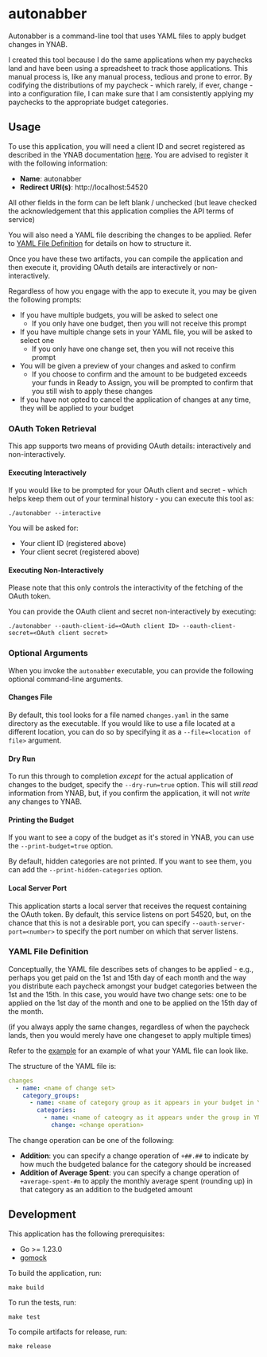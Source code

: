 # autonabber
Autonabber is a command-line tool that uses YAML files to apply budget changes in YNAB.

I created this tool because I do the same applications when my paychecks land and have been using a spreadsheet to track those applications. This manual process is, like any manual process, tedious and prone to error. By codifying the distributions of my paycheck - which rarely, if ever, change - into a configuration file, I can make sure that I am consistently applying my paychecks to the appropriate budget categories.

## Usage

To use this application, you will need a client ID and secret registered as described in the YNAB documentation [here](https://api.ynab.com/#oauth-applications). You are advised to register it with the following information:

* **Name**: autonabber
* **Redirect URI(s)**: http://localhost:54520

All other fields in the form can be left blank / unchecked (but leave checked the acknowledgement that this application complies the API terms of service)

You will also need a YAML file describing the changes to be applied. Refer to [YAML File Definition](#yaml-file-definition) for details on how to structure it.

Once you have these two artifacts, you can compile the application and then execute it, providing OAuth details are interactively or non-interactively.

Regardless of how you engage with the app to execute it, you may be given the following prompts:

* If you have multiple budgets, you will be asked to select one
  * If you only have one budget, then you will not receive this prompt
* If you have multiple change sets in your YAML file, you will be asked to select one
  * If you only have one change set, then you will not receive this prompt
* You will be given a preview of your changes and asked to confirm
  * If you choose to confirm and the amount to be budgeted exceeds your funds in Ready to Assign, you will be prompted to confirm that you still wish to apply these changes
* If you have not opted to cancel the application of changes at any time, they will be applied to your budget

### OAuth Token Retrieval

This app supports two means of providing OAuth details: interactively and non-interactively.

#### Executing Interactively

If you would like to be prompted for your OAuth client and secret - which helps keep them out of your terminal history - you can execute this tool as:

```
./autonabber --interactive
```

You will be asked for:

* Your client ID (registered above)
* Your client secret (registered above)

#### Executing Non-Interactively

Please note that this only controls the interactivity of the fetching of the OAuth token.

You can provide the OAuth client and secret non-interactively by executing:

```
./autonabber --oauth-client-id=<OAuth client ID> --oauth-client-secret=<OAuth client secret>
```

### Optional Arguments

When you invoke the `autonabber` executable, you can provide the following optional command-line arguments.

#### Changes File

By default, this tool looks for a file named `changes.yaml` in the same directory as the executable. If you would like to use a file located at a different location, you can do so by specifying it as a `--file=<location of file>` argument.

#### Dry Run

To run this through to completion _except_ for the actual application of changes to the budget, specify the `--dry-run=true` option. This will still _read_ information from YNAB, but, if you confirm the application, it will not _write_ any changes to YNAB.

#### Printing the Budget

If you want to see a copy of the budget as it's stored in YNAB, you can use the `--print-budget=true` option.

By default, hidden categories are not printed. If you want to see them, you can add the `--print-hidden-categories` option.

#### Local Server Port

This application starts a local server that receives the request containing the OAuth token. By default, this service listens on port 54520, but, on the chance that this is not a desirable port, you can specify `--oauth-server-port=<number>` to specify the port number on which that server listens.

### YAML File Definition

Conceptually, the YAML file describes sets of changes to be applied - e.g., perhaps you get paid on the 1st and 15th day of each month and the way you distribute each paycheck amongst your budget categories between the 1st and the 15th. In this case, you would have two change sets: one to be applied on the 1st day of the month and one to be applied on the 15th day of the month.

(if you always apply the same changes, regardless of when the paycheck lands, then you would merely have one changeset to apply multiple times)

Refer to the [example](./example.yaml) for an example of what your YAML file can look like.

The structure of the YAML file is:

```yaml
changes
  - name: <name of change set>
    category_groups:
      - name: <name of category group as it appears in your budget in YNAB>
        categories:
          - name: <name of cateogry as it appears under the group in YNAB>
            change: <change operation>
```

The change operation can be one of the following:

* **Addition**: you can specify a change operation of `+##.##` to indicate by how much the budgeted balance for the category should be increased
* **Addition of Average Spent**: you can specify a change operation of `+average-spent-#m` to apply the monthly average spent (rounding up) in that category as an addition to the budgeted amount

## Development

This application has the following prerequisites:

* Go >= 1.23.0
* [gomock](https://github.com/golang/mock)

To build the application, run:

```
make build
```

To run the tests, run:

```
make test
```

To compile artifacts for release, run:

```
make release
```
